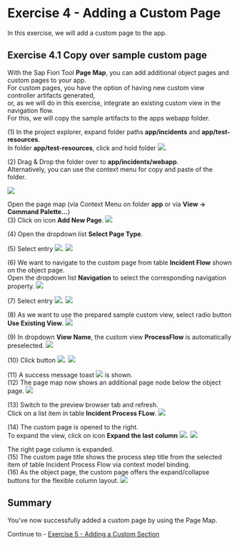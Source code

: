 # Exercise 4 - Adding a Custom Page

In this exercise, we will add a custom page to the app.

## Exercise 4.1 Copy over sample custom page

With the Sap Fiori Tool **Page Map**, you can add additional object pages and custom pages to your app.<br>
For custom pages, you have the option of having new custom view controller artifacts generated,<br>
or, as we will do in this exercise, integrate an existing custom view in the navigation flow.<br>
For this, we will copy the sample artifacts to the apps webapp folder.

(1) In the project explorer, expand folder paths **app/incidents** and **app/test-resources**.<br>
In folder **app/test-resources**, click and hold folder ![](./images/image2.png).

(2) Drag & Drop the folder over to **app/incidents/webapp**.<br>
Alternatively, you can use the context menu for copy and paste of the folder.

![](./images/image1.png)

Open the page map (via Context Menu on folder **app** or via **View -> Command Palette...**)<br>
(3) Click on icon **Add New Page**.
![](./images/image4.png)

(4) Open the dropdown list **Select Page Type**.

(5) Select entry ![](./images/image9.png).
![](./images/image8.png)

(6) We want to navigate to the custom page from table **Incident Flow** shown on the object page.<br>
 Open the dropdown list **Navigation** to select the corresponding navigation property.
![](./images/image10.png)

(7) Select entry ![](./images/image13.png).
![](./images/image12.png)

(8) As we want to use the prepared sample custom view, select radio button **Use Existing View**.
![](./images/image14.png)

(9) In dropdown **View Name**, the custom view **ProcessFlow** is automatically preselected.
![](./images/image16.png)

(10) Click button ![](./images/image19.png).
![](./images/image18.png)


(11) A success message toast ![](./images/image21.png) is shown.<br>
(12) The page map now shows an additional page node below the object
page.
![](./images/image20.png)

(13) Switch to the preview browser tab and refresh.<br>
Click on a list item in table **Incident Process FLow**.
![](./images/image22.png)

(14) The custom page is opened to the right.<br>
To expand the view, click on  icon **Expand the last column** ![](./images/image24.png).
![](./images/image23.png)

The right page column is expanded. <br>
(15) The custom page title shows the process step title from the selected item of table Incident Process Flow via context model binding.<br>
(16) As the object page, the custom page offers the expand/collapse buttons for the flexible column layout.
![](./images/image25.png)

## Summary

You've now successfully added a custom page by using the Page Map.

Continue to - [Exercise 5 - Adding a Custom Section ](../ex5/README.md)
